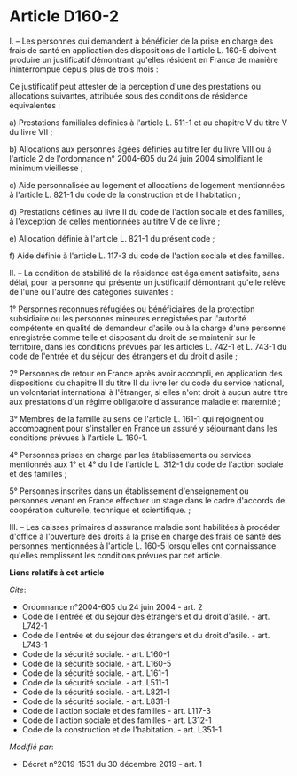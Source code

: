 # Article D160-2

I. – Les personnes qui demandent à bénéficier de la prise en charge des frais de santé en application des dispositions de
l'article L. 160-5 doivent produire un justificatif démontrant qu'elles résident en France de manière ininterrompue depuis
plus de trois mois :

Ce justificatif peut attester de la perception d'une des prestations ou allocations suivantes, attribuée sous des conditions
de résidence équivalentes :

a) Prestations familiales définies à l'article L. 511-1 et au chapitre V du titre V du livre VII ;

b) Allocations aux personnes âgées définies au titre Ier du livre VIII ou à l'article 2 de l'ordonnance n° 2004-605 du 24
juin 2004 simplifiant le minimum vieillesse ;

c) Aide personnalisée au logement et allocations de logement mentionnées à l'article L. 821-1 du code de la construction et
de l'habitation ;

d) Prestations définies au livre II du code de l'action sociale et des familles, à l'exception de celles mentionnées au titre
V de ce livre ;

e) Allocation définie à l'article L. 821-1 du présent code ;

f) Aide définie à l'article L. 117-3 du code de l'action sociale et des familles.

II. – La condition de stabilité de la résidence est également satisfaite, sans délai, pour la personne qui présente un
justificatif démontrant qu'elle relève de l'une ou l'autre des catégories suivantes :

1° Personnes reconnues réfugiées ou bénéficiaires de la protection subsidiaire ou les personnes mineures enregistrées par
l'autorité compétente en qualité de demandeur d'asile ou à la charge d'une personne enregistrée comme telle et disposant du
droit de se maintenir sur le territoire, dans les conditions prévues par les articles L. 742-1 et L. 743-1 du code de
l'entrée et du séjour des étrangers et du droit d'asile ;

2° Personnes de retour en France après avoir accompli, en application des dispositions du chapitre II du titre II du livre
Ier du code du service national, un volontariat international à l'étranger, si elles n'ont droit à aucun autre titre aux
prestations d'un régime obligatoire d'assurance maladie et maternité ;

3° Membres de la famille au sens de l'article L. 161-1 qui rejoignent ou accompagnent pour s'installer en France un assuré y
séjournant dans les conditions prévues à l'article L. 160-1.

4° Personnes prises en charge par les établissements ou services mentionnés aux 1° et 4° du I de l'article L. 312-1 du code
de l'action sociale et des familles ;

5° Personnes inscrites dans un établissement d'enseignement ou personnes venant en France effectuer un stage dans le cadre
d'accords de coopération culturelle, technique et scientifique. ;

III. – Les caisses primaires d'assurance maladie sont habilitées à procéder d'office à l'ouverture des droits à la prise en
charge des frais de santé des personnes mentionnées à l'article L. 160-5 lorsqu'elles ont connaissance qu'elles remplissent
les conditions prévues par cet article.

**Liens relatifs à cet article**

_Cite_:

  - Ordonnance n°2004-605 du 24 juin 2004 - art. 2
  - Code de l'entrée et du séjour des étrangers et du droit d'asile. - art. L742-1
  - Code de l'entrée et du séjour des étrangers et du droit d'asile. - art. L743-1
  - Code de la sécurité sociale. - art. L160-1
  - Code de la sécurité sociale. - art. L160-5
  - Code de la sécurité sociale. - art. L161-1
  - Code de la sécurité sociale. - art. L511-1
  - Code de la sécurité sociale. - art. L821-1
  - Code de la sécurité sociale. - art. L831-1
  - Code de l'action sociale et des familles - art. L117-3
  - Code de l'action sociale et des familles - art. L312-1
  - Code de la construction et de l'habitation. - art. L351-1

_Modifié par_:

  - Décret n°2019-1531 du 30 décembre 2019 - art. 1
